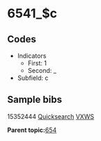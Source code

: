 # 6541\_$c

## Codes

-   Indicators
    -   First: 1
    -   Second: \_
-   Subfield: c

## Sample bibs

15352444 [Quicksearch](https://search.library.yale.edu/catalog/15352444) [VXWS](http://prodorbis.library.yale.edu:7014/vxws/GetHoldingsService?bibId=15352444)

**Parent topic:**[654](../../tags/654/654.md)

